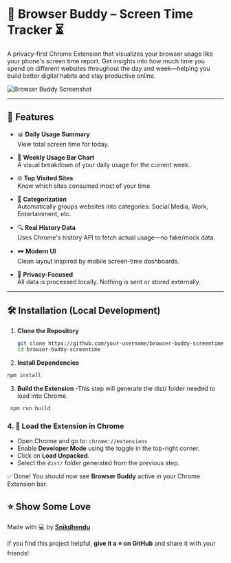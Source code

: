 # 🧠 Browser Buddy – Screen Time Tracker ⏳

A privacy-first Chrome Extension that visualizes your browser usage like your phone's screen time report. Get insights into how much time you spend on different websites throughout the day and week—helping you build better digital habits and stay productive online.

![Browser Buddy Screenshot](./assets/screenshot.png)

---

## 🚀 Features

- 📊 **Daily Usage Summary**  
  View total screen time for today.

- 📅 **Weekly Usage Bar Chart**  
  A visual breakdown of your daily usage for the current week.

- 🌐 **Top Visited Sites**  
  Know which sites consumed most of your time.

- 🧠 **Categorization**  
  Automatically groups websites into categories: Social Media, Work, Entertainment, etc.

- 🔍 **Real History Data**  
  Uses Chrome's history API to fetch actual usage—no fake/mock data.

- 🕶️ **Modern UI**  
  Clean layout inspired by mobile screen-time dashboards.

- 🔐 **Privacy-Focused**  
  All data is processed locally. Nothing is sent or stored externally.

---

## 🛠️ Installation (Local Development)

1. **Clone the Repository**

   ```bash
   git clone https://github.com/your-username/browser-buddy-screentime.git
   cd browser-buddy-screentime

2.  **Install Dependencies**
   ```bash
   npm install
   ```

3.  **Build the Extension**
-This step will generate the dist/ folder needed to load into Chrome.

  ```bash
   npm run build
```

### 4. 🧩 **Load the Extension in Chrome**

- Open Chrome and go to: `chrome://extensions`
- Enable **Developer Mode** using the toggle in the top-right corner.
- Click on **Load Unpacked**.
- Select the `dist/` folder generated from the previous step.

✅ Done! You should now see **Browser Buddy** active in your Chrome Extension bar.

## ⭐️ **Show Some Love**

Made with 💻 by [**Snikdhendu**](https://github.com/Snikdhendu)

If you find this project helpful, **give it a ⭐️ on GitHub** and share it with your friends!









